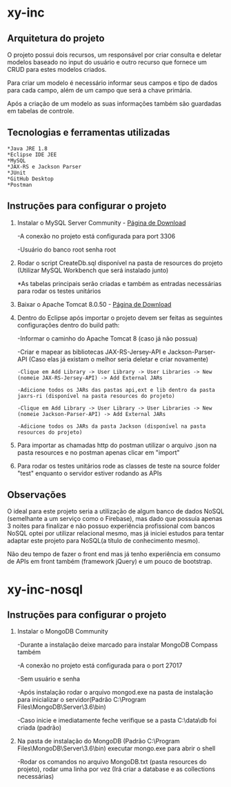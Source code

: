 # xy-inc

## Arquitetura do projeto

O projeto possui dois recursos, um responsável por criar consulta e deletar modelos baseado no input do usuário e outro 
recurso que fornece um CRUD para estes modelos criados.

Para criar um modelo é necessário informar seus campos e tipo de dados para cada campo, além de um campo que será a chave primária.

Após a criação de um modelo as suas informações também são guardadas em tabelas de controle.


## Tecnologias e ferramentas utilizadas
	
	*Java JRE 1.8
	*Eclipse IDE JEE
	*MySQL
	*JAX-RS e Jackson Parser
	*JUnit
	*GitHub Desktop
	*Postman

## Instruções para configurar o projeto

1.	Instalar o MySQL Server Community - [Página de Download](https://dev.mysql.com/downloads/file/?id=474802)

	-A conexão no projeto está configurada para port 3306

	-Usuário do banco root senha root
	
2. 	Rodar o script CreateDb.sql disponível na pasta de resources do projeto	(Utilizar MySQL Workbench que será instalado junto)
	
	*As tabelas principais serão criadas e também as entradas necessárias para rodar os testes unitários

3. 	Baixar o Apache Tomcat 8.0.50 - [Página de Download](https://tomcat.apache.org/download-80.cgi)

4. 	Dentro do Eclipse após importar o projeto devem ser feitas as seguintes configurações dentro do build path:
	
	-Informar o caminho do Apache Tomcat 8 (caso já não possua)

	-Criar e mapear as bibliotecas JAX-RS-Jersey-API e Jackson-Parser-API (Caso elas já existam o melhor seria deletar e criar novamente)

		-Clique em Add Library -> User Library -> User Libraries -> New (nomeie JAX-RS-Jersey-API) -> Add External JARs

		-Adicione todos os JARs das pastas api,ext e lib dentro da pasta jaxrs-ri (disponível na pasta resources do projeto)

		-Clique em Add Library -> User Library -> User Libraries -> New (nomeie Jackson-Parser-API) -> Add External JARs
		
		-Adicione todos os JARs da pasta Jackson (disponível na pasta resources do projeto)

		
5.	Para importar as chamadas http do postman utilizar o arquivo .json na pasta resources e no postman apenas clicar em "import"

		
6.	Para rodar os testes unitários rode as classes de teste na source folder "test" enquanto o servidor estiver rodando as APIs

## Observações

O ideal para este projeto seria a utilização de algum banco de dados NoSQL (semelhante a um serviço como o Firebase), mas dado que 
possuía apenas 3 noites para finalizar e não possuo experiência profissional com bancos NoSQL optei por utilizar relacional mesmo, mas já 
iniciei estudos para tentar adaptar este projeto para NoSQL(a título de conhecimento mesmo).

Não deu tempo de fazer o front end mas já tenho experiência em consumo de APIs em front também (framework jQuery) e um pouco de bootstrap.

# xy-inc-nosql

##	Instruções para configurar o projeto

1.	Instalar o MongoDB Community 
	
	-Durante a instalação deixe marcado para instalar MongoDB Compass também

	-A conexão no projeto está configurada para o port 27017
	
	-Sem usuário e senha

	-Após instalação rodar o arquivo mongod.exe na pasta de instalação para inicializar o servidor(Padrão C:\Program Files\MongoDB\Server\3.6\bin)

	-Caso inicie e imediatamente feche verifique se a pasta C:\data\db foi criada (padrão)
	
2.	Na pasta de instalação do MongoDB (Padrão C:\Program Files\MongoDB\Server\3.6\bin) executar mongo.exe para abrir o shell

	-Rodar os comandos no arquivo MongoDB.txt (pasta resources do projeto), rodar uma linha por vez (Irá criar a database e as collections necessárias)